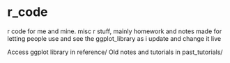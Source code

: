 # r_code

r code for me and mine. misc r stuff, mainly homework and notes
made for letting people use and see the ggplot_library as i update and change it live

Access ggplot library in reference/
Old notes and tutorials in past_tutorials/
